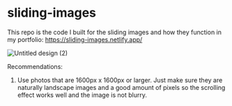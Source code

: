 # sliding-images
This repo is the code I built for the sliding images and how they function in my portfolio: 
https://sliding-images.netlify.app/

![Untitled design (2)](https://user-images.githubusercontent.com/114847661/229678989-9e9cf543-a531-4e8c-ba34-7af94dc6f3a9.png)

Recommendations:
1. Use photos that are 1600px x 1600px or larger. Just make sure they are naturally landscape images and a good amount of pixels so the scrolling effect works well and the image is not blurry. 
